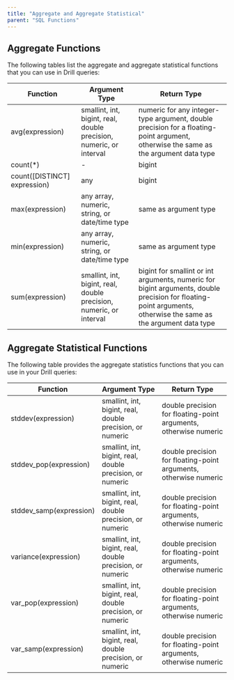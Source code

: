 ```yaml
---
title: "Aggregate and Aggregate Statistical"
parent: "SQL Functions"
---
```


## Aggregate Functions

The following tables list the aggregate and aggregate statistical functions that you can use in 
Drill queries:

**Function** | **Argument Type** | **Return Type**  
  --------   |   -------------   |   -----------
avg(expression)| smallint, int, bigint, real, double precision, numeric, or interval| numeric for any integer-type argument, double precision for a floating-point argument, otherwise the same as the argument data type
count(*)| _-_| bigint
count([DISTINCT] expression)| any| bigint
max(expression)| any array, numeric, string, or date/time type| same as argument type
min(expression)| any array, numeric, string, or date/time type| same as argument type
sum(expression)| smallint, int, bigint, real, double precision, numeric, or interval| bigint for smallint or int arguments, numeric for bigint arguments, double precision for floating-point arguments, otherwise the same as the argument data type
  
  
## Aggregate Statistical Functions

The following table provides the aggregate statistics functions that you can use in your Drill queries:

**Function**| **Argument Type**| **Return Type**
  --------  |   -------------  |   -----------
stddev(expression)| smallint, int, bigint, real, double precision, or numeric| double precision for floating-point arguments, otherwise numeric
stddev_pop(expression)| smallint, int, bigint, real, double precision, or numeric| double precision for floating-point arguments, otherwise numeric
stddev_samp(expression)| smallint, int, bigint, real, double precision, or numeric| double precision for floating-point arguments, otherwise numeric
variance(expression)| smallint, int, bigint, real, double precision, or numeric| double precision for floating-point arguments, otherwise numeric
var_pop(expression)| smallint, int, bigint, real, double precision, or numeric| double precision for floating-point arguments, otherwise numeric
var_samp(expression)| smallint, int, bigint, real, double precision, or numeric| double precision for floating-point arguments, otherwise numeric
  